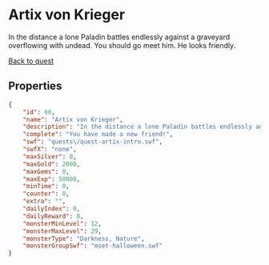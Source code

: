 # Artix von Krieger

In the distance a lone Paladin battles endlessly against a graveyard overflowing with undead. You should go meet him. He looks friendly.

[Back to quest](../quests.md)

## Properties

```json
{
    "id": 68,
    "name": "Artix von Krieger",
    "description": "In the distance a lone Paladin battles endlessly against a graveyard overflowing with undead. You should go meet him. He looks friendly.",
    "complete": "You have made a new friend!",
    "swf": "quests\/quest-artix-intro.swf",
    "swfX": "none",
    "maxSilver": 0,
    "maxGold": 2000,
    "maxGems": 0,
    "maxExp": 50000,
    "minTime": 0,
    "counter": 0,
    "extra": "",
    "dailyIndex": 0,
    "dailyReward": 0,
    "monsterMinLevel": 12,
    "monsterMaxLevel": 29,
    "monsterType": "Darkness, Nature",
    "monsterGroupSwf": "mset-halloween.swf"
}
```

